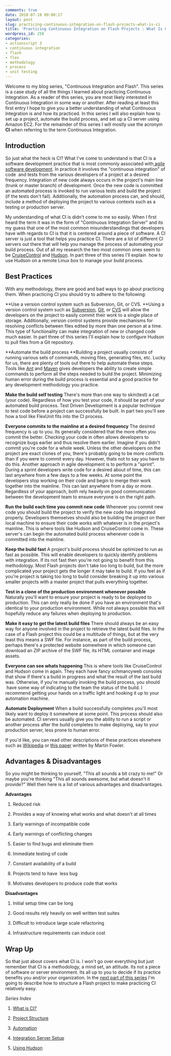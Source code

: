 ```yaml
---
comments: true
date: 2010-07-18 09:00:17
layout: post
slug: practicing-continuous-integration-on-flash-projects-what-is-ci
title: 'Practicing Continuous Integration on Flash Projects : What Is CI?'
wordpress_id: 258
categories:
- actionscript 3
- continuous integration
- flash
- flex
- methodology
- process
- unit testing
---
```


Welcome to my blog series, "Continuous Integration and Flash". This series is a case study of all the things I learned about practicing Continuous Integration. As a reader of this series, you are most likely interested in Continuous Integration in some way or another. After reading at least this first entry I hope to give you a better understanding of what Continuous Integration is and how its practiced. In this series I will also explain how to set up a project, automate the build process, and set up a CI server using Amazon EC2. For the remainder of this series I will mostly use the acronym **CI** when referring to the term Continuous Integration.




## Introduction


So just what the heck is CI? What I've come to understand is that CI is a software development practice that is most commonly associated with[ agile software development](http://en.wikipedia.org/wiki/Agile_software_development). In practice it involves the "continuous integration" of code  and tests from the various developers of a project at a desired frequency. Integration of new code always occurs in the project's main line (trunk or master branch) of development. Once the new code is committed an automated process is invoked to run various tests and build the project (if the tests don't fail). Additionally, the automation process can, and should, include a method of deploying the project to various contexts such as a testing or production server.

My understanding of what CI is didn't come to me so easily. When I first heard the term it was in the form of "Continuous Integration Server" and its my guess that one of the most common misunderstandings that developers have with regards to CI is that it is centered around a piece of software. A CI server is just a tool that helps you practice CI. There are a lot of different CI servers out there that will help you manage the process of automating your build process. Out of all my research the two most common ones seem to be [CruiseControl](http://cruisecontrol.sourceforge.net/) and [Hudson](http://www.hudson-ci.org/). In part three of this series I'll explain  how to use Hudson on a remote Linux box to manage your build process.


## Best Practices


With any methodology, there are good and bad ways to go about practicing them. When practicing CI you should try to adhere to the following:

**Use a version control system such as Subversion, Git, or CVS.
**Using a version control system such as [Subversion](http://subversion.tigris.org/), [Git](http://git-scm.com/), or [CVS](http://www.nongnu.org/cvs/) will allow the developers on the project to easily commit their work to a single place of storage. Additionally, version control systems provide mechanisms for resolving conflicts between files edited by more than one person at a time. This type of functionality can make integration of new or changed code much easier. In part three of this series I'll explain how to configure Hudson to pull files from a Git repository.

**Automate the build process
**Building a project usually consists of running various sets of commands, moving files, generating files, etc. Lucky for us, there are plenty of tools out there to help automate these steps. Tools like [Ant](http://ant.apache.org/) and [Maven](http://maven.apache.org/) gives developers the ability to create simple commands to perform all the steps needed to build the project. Minimizing human error during the build process is essential and a good practice for any development methodology you practice.

**Make the build self testing**
There's more than one way to skin(test) a cat (your code). Regardless of how you test your code, it should be part of your automated build process. Test Driven Development is a popular technique to test code before a project can successfully be built. In part two you'll see how a tool like FlexUnit fits into the CI process.

**Everyone commits to the mainline at a desired frequency**
The desired frequency is up to you. Its generally considered that the more often you commit the better. Checking your code in often allows developers to recognize bugs earlier and thus resolve them earlier. Imagine if you didn't commit you're code for a whole week. Unless the other developers on the project are exact clones of you, there's probably going to be more conflicts than if you were to commit every day. However, thats not to say you have to do this. Another approach in agile development is to perform a "sprint". During a sprint developers write code for a desired about of time, this can last anywhere from a few days to a few weeks. At some point the developers stop working on their code and begin to merge their work together into the mainline. This can last anywhere from a day or more. Regardless of your approach, both rely heavily on good communication between the development team to ensure everyone is on the right path.

**Run the build each time you commit new code**
Whenever you commit new code you should build the project to verify the new code has integrated properly. Developers themselves should also be building the project on their local machine to ensure their code works with whatever is in the project's mainline. This is where tools like Hudson and CruiseControl come in. These server's can begin the automated build process whenever code is committed into the mainline.

**Keep the build fast**
A project's build process should be optimized to run as fast as possible. This will enable developers to quickly identify problems with integration. If its not fast then you're not going to benefit from this methodology. Most Flash projects don't take too long to build, but the more complicated your project gets the longer it may take to build. If you feel as if you're project is taking too long to build consider breaking it up into various smaller projects with a master project that pulls everything together.

**Test in a clone of the production environment whenever possible**
Naturally you'll want to ensure your project is ready to be deployed to production. This can only really be done if you have an environment that's identical to your production environment. While not always possible this will hopefully reduce any failures when deploying to production.

**Make it easy to get the latest build files**
There should always be an easy way for anyone involved in the project to retrieve the latest build files. In the case of a Flash project this could be a multitude of things, but at the very least this means a SWF file. For instance, as part of the build process, perhaps there's a protected website somewhere in which someone can download an ZIP archive of the SWF file, its HTML container and image assets.

**Everyone can see whats happening**
This is where tools like CruiseControl and Hudson come in again. They each have fancy schmancyweb consoles that show if there's a build in progress and what the result of the last build was. Otherwise, if you're manually invoking the build process, you should  have some way of indicating to the team the status of the build. I recommend getting your hands on a traffic light and hooking it up to your automation machine.

**Automate Deployment**
When a build successfully completes you'll most likely want to deploy it somewhere at some point. This process should also be automated. CI servers usually give you the ability to run a script or another process after the build completes to make deploying, say to your production server, less prone to human error.

If you'd like, you can read other descriptions of these practices elsewhere such as [Wikipedia](http://en.wikipedia.org/wiki/Continuous_integration) or [this paper](http://martinfowler.com/articles/continuousIntegration.html) written by Martin Fowler.


## Advantages & Disadvantages


So you might be thinking to yourself, "This all sounds a bit crazy to me!" Or maybe you're thinking "This all sounds awesome, but what doesn't it provide?" Well then here is a list of various advantages and disadvantages.

**Advantages**



	
  1. Reduced risk

	
  2. Provides a way of knowing what works and what doesn't at all times

	
  3. Early warnings of incompatible code

	
  4. Early warnings of conflicting changes

	
  5. Easier to find bugs and eliminate them

	
  6. Immediate testing of code

	
  7. Constant availability of a build

	
  8. Projects tend to have  less bug

	
  9. Motivates developers to produce code that works


**Disadvantages**



	
  1. Initial setup time can be long

	
  2. Good results rely heavily on well written test suites

	
  3. Difficult to introduce large scale refactoring

	
  4. Infrastructure requirements can induce cost




## Wrap Up


So that just about covers what CI is. I won't go over everything but just remember that CI is a methodology, a mind set, an attitude. Its not a piece of software or server environment. Its all up to you to decide if its practice benefits you and/or your organization. In the [next part of this series](http://blog.nobien.net/2010/07/19/practicing-continuous-integration-on-flash-projects-project-structure/) I'm going to describe how to structure a Flash project to make practicing CI relatively easy.

_Series Index_



	
  1. [What is CI?](http://blog.nobien.net/2010/07/18/practicing-continuous-integration-on-flash-projects-what-is-ci/)

	
  2. [Project Structure](http://blog.nobien.net/2010/07/19/practicing-continuous-integration-on-flash-projects-project-structure/)

	
  3. [Automation](http://blog.nobien.net/2010/07/19/practicing-continuous-integration-on-flash-projects-automation/)

	
  4. [Integration Server Setup](http://blog.nobien.net/2010/07/19/practicing-continuous-integration-on-flash-projects-integration-server-setup/)

	
  5. [Using Hudson](http://blog.nobien.net/2010/07/19/practicing-continuous-integration-on-flash-projects-using-hudson/)


